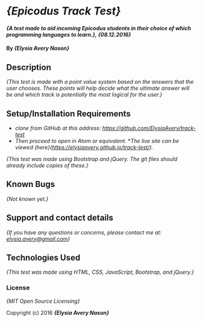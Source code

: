 # _{Epicodus Track Test}_

#### _{A test made to aid incoming Epicodus students in their choice of which programming languages to learn.}, {08.12.2016}_

#### By _**{Elysia Avery Nason}**_

## Description

_{This test is made with a point value system based on the answers that the user chooses. These points will help decide what the ultimate answer will be and which track is potentially the most logical for the user.}_

## Setup/Installation Requirements

* _clone from GitHub at this address: https://github.com/ElysiaAvery/track-test_
* _Then proceed to open in Atom or equivalent._
*_The live site can be viewed {here}(https://elysiaavery.github.io/track-test/)._

_{This test was made using Bootstrap and jQuery. The git files should already include copies of these.}_

## Known Bugs

_{Not known yet.}_

## Support and contact details

_{If you have any questions or concerns, please contact me at: elysia.avery@gmail.com}_

## Technologies Used

_{This test was made using HTML, CSS, JavaScript, Bootstrap, and jQuery.}_

### License

*{MIT Open Source Licensing}*

Copyright (c) 2016 **_{Elysia Avery Nason}_**
